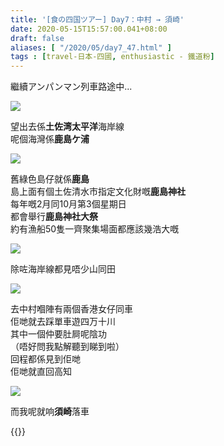 ```yaml
---
title: '[食の四国ツアー] Day7：中村 → 須崎'
date: 2020-05-15T15:57:00.041+08:00
draft: false
aliases: [ "/2020/05/day7_47.html" ]
tags : [travel-日本-四國, enthusiastic - 鐵道粉]
---
```


繼續アンパンマン列車路途中...  

![](/images/shikoku7l.jpg)

望出去係**土佐湾太平洋**海岸線  
呢個海灣係**鹿島ケ浦**

![](/images/shikoku7l1.jpg)

舊綠色島仔就係**鹿島**  
島上面有個土佐清水市指定文化財嘅**鹿島神社**  
每年嘅2月同10月第3個星期日  
都會舉行**鹿島神社大祭**  
約有漁船50隻一齊聚集場面都應該幾浩大嘅

![](/images/shikoku7l2.jpg)

除咗海岸線都見唔少山同田

![](/images/shikoku7l3.jpg)

去中村嗰陣有兩個香港女仔同車  
佢哋就去踩單車遊四万十川  
其中一個仲要肚屙呢陰功  
（唔好問我點解聽到睇到啦）  
回程都係見到佢哋  
佢哋就直回高知

![](/images/shikoku7l4.jpg)

而我呢就响**須崎**落車

  
  
{{<shikoku>}}

